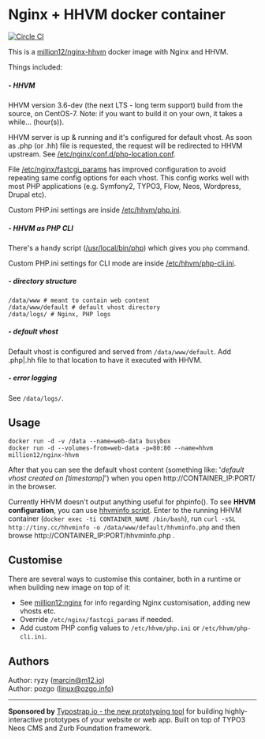 # Nginx + HHVM docker container
[![Circle CI](https://circleci.com/gh/million12/nginx-hhvm.svg?style=svg)](https://circleci.com/gh/million12/nginx-hhvm)

This is a [million12/nginx-hhvm](https://registry.hub.docker.com/u/million12/nginx-hhvm/) docker image with Nginx and HHVM.

Things included:

##### - HHVM

HHVM version 3.6-dev (the next LTS - long term support) build from the source, on CentOS-7. Note: if you want to build it on your own, it takes a while... (hour(s)).

HHVM server is up & running and it's configured for default vhost. As soon as .php (or .hh) file is requested, the request will be redirected to HHVM upstream. See [/etc/nginx/conf.d/php-location.conf](container-files/etc/nginx/conf.d/php-location.conf).

File [/etc/nginx/fastcgi_params](container-files/etc/nginx/fastcgi_params) has improved configuration to avoid repeating same config options for each vhost. This config works well with most PHP applications (e.g. Symfony2, TYPO3, Flow, Neos, Wordpress, Drupal etc).

Custom PHP.ini settings are inside [/etc/hhvm/php.ini](container-files/etc/hhvm/php.ini).

##### - HHVM as PHP CLI

There's a handy script ([/usr/local/bin/php](container-files/usr/local/bin/php)) which gives you `php` command.

Custom PHP.ini settings for CLI mode are inside [/etc/hhvm/php-cli.ini](container-files/etc/hhvm/php-cli.ini).

##### - directory structure
```
/data/www # meant to contain web content
/data/www/default # default vhost directory
/data/logs/ # Nginx, PHP logs
```

##### - default vhost

Default vhost is configured and served from `/data/www/default`. Add .php|.hh file to that location to have it executed with HHVM.

##### - error logging

See `/data/logs/`.


## Usage

```
docker run -d -v /data --name=web-data busybox
docker run -d --volumes-from=web-data -p=80:80 --name=hhvm million12/nginx-hhvm
```

After that you can see the default vhost content (something like: '*default vhost created on [timestamp]*') when you open http://CONTAINER_IP:PORT/ in the browser.

Currently HHVM doesn't output anything useful for phpinfo(). To see **HHVM configuration**, you can use [hhvminfo script](http://tiny.cc/hhvminfo). Enter to the running HHVM container (`docker exec -ti CONTAINER_NAME /bin/bash`), run `curl -sSL http://tiny.cc/hhvminfo -o /data/www/default/hhvminfo.php` and then browse http://CONTAINER_IP:PORT/hhvminfo.php .


## Customise

There are several ways to customise this container, both in a runtime or when building new image on top of it:

* See [million12:nginx](https://github.com/million12/docker-nginx) for info regarding Nginx customisation, adding new vhosts etc.
* Override `/etc/nginx/fastcgi_params` if needed.
* Add custom PHP config values to `/etc/hhvm/php.ini` or `/etc/hhvm/php-cli.ini`.


## Authors

Author: ryzy (<marcin@m12.io>)  
Author: pozgo (<linux@ozgo.info>)

---

**Sponsored by** [Typostrap.io - the new prototyping tool](http://typostrap.io/) for building highly-interactive prototypes of your website or web app. Built on top of TYPO3 Neos CMS and Zurb Foundation framework.
